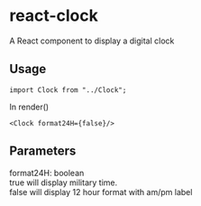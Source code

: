 # react-clock

A React component to display a digital clock

## Usage

    import Clock from "../Clock";

In render()

    <Clock format24H={false}/>


## Parameters

format24H: boolean<br>
true will display military time.<br>
false will display 12 hour format with am/pm label
